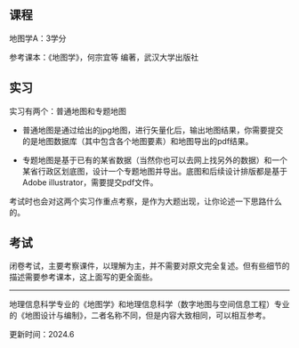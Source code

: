 ## 课程

地图学A：3学分

参考课本：《地图学》，何宗宜等 编著，武汉大学出版社



##  实习

实习有两个：普通地图和专题地图

- 普通地图是通过给出的jpg地图，进行矢量化后，输出地图结果，你需要提交的是地图数据库（其中包含各个地图要素）和地图导出的pdf结果。

- 专题地图是基于已有的某省数据（当然你也可以去网上找另外的数据）和一个某省行政区划底图，设计一个专题地图并导出。底图和后续设计排版都是基于Adobe illustrator，需要提交pdf文件。

考试时也会对这两个实习作重点考察，是作为大题出现，让你论述一下思路什么的。



## 考试

闭卷考试，主要考察课件，以理解为主，并不需要对原文完全复述。但有些细节的描述需要参考课本，这上面写的更全面些。



---



地理信息科学专业的《地图学》和地理信息科学（数字地图与空间信息工程）专业的《地图设计与编制》，二者名称不同，但是内容大致相同，可以相互参考。

更新时间：2024.6
